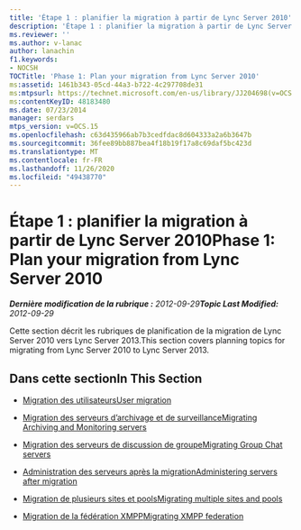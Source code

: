 ```yaml
---
title: 'Étape 1 : planifier la migration à partir de Lync Server 2010'
description: 'Étape 1 : planifier la migration à partir de Lync Server 2010.'
ms.reviewer: ''
ms.author: v-lanac
author: lanachin
f1.keywords:
- NOCSH
TOCTitle: 'Phase 1: Plan your migration from Lync Server 2010'
ms:assetid: 1461b343-05cd-44a3-b722-4c297708de31
ms:mtpsurl: https://technet.microsoft.com/en-us/library/JJ204698(v=OCS.15)
ms:contentKeyID: 48183480
ms.date: 07/23/2014
manager: serdars
mtps_version: v=OCS.15
ms.openlocfilehash: c63d435966ab7b3cedfdac8d604333a2a6b3647b
ms.sourcegitcommit: 36fee89bb887bea4f18b19f17a8c69daf5bc423d
ms.translationtype: MT
ms.contentlocale: fr-FR
ms.lasthandoff: 11/26/2020
ms.locfileid: "49438770"
---
```

# <a name="phase-1-plan-your-migration-from-lync-server-2010"></a><span data-ttu-id="77b7b-103">Étape 1 : planifier la migration à partir de Lync Server 2010</span><span class="sxs-lookup"><span data-stu-id="77b7b-103">Phase 1: Plan your migration from Lync Server 2010</span></span>

<div data-xmlns="http://www.w3.org/1999/xhtml">

<div class="topic" data-xmlns="http://www.w3.org/1999/xhtml" data-msxsl="urn:schemas-microsoft-com:xslt" data-cs="https://msdn.microsoft.com/">

<div data-asp="https://msdn2.microsoft.com/asp">



</div>

<div id="mainSection">

<div id="mainBody"><span data-ttu-id="77b7b-104">

<span> </span></span><span class="sxs-lookup"><span data-stu-id="77b7b-104">

<span> </span></span></span>

<span data-ttu-id="77b7b-105">_**Dernière modification de la rubrique :** 2012-09-29_</span><span class="sxs-lookup"><span data-stu-id="77b7b-105">_**Topic Last Modified:** 2012-09-29_</span></span>

<span data-ttu-id="77b7b-106">Cette section décrit les rubriques de planification de la migration de Lync Server 2010 vers Lync Server 2013.</span><span class="sxs-lookup"><span data-stu-id="77b7b-106">This section covers planning topics for migrating from Lync Server 2010 to Lync Server 2013.</span></span>

<div>

## <a name="in-this-section"></a><span data-ttu-id="77b7b-107">Dans cette section</span><span class="sxs-lookup"><span data-stu-id="77b7b-107">In This Section</span></span>

  - [<span data-ttu-id="77b7b-108">Migration des utilisateurs</span><span class="sxs-lookup"><span data-stu-id="77b7b-108">User migration</span></span>](user-migration.md)

  - [<span data-ttu-id="77b7b-109">Migration des serveurs d’archivage et de surveillance</span><span class="sxs-lookup"><span data-stu-id="77b7b-109">Migrating Archiving and Monitoring servers</span></span>](migrating-archiving-and-monitoring-servers.md)

  - [<span data-ttu-id="77b7b-110">Migration des serveurs de discussion de groupe</span><span class="sxs-lookup"><span data-stu-id="77b7b-110">Migrating Group Chat servers</span></span>](migrating-group-chat-servers.md)

  - [<span data-ttu-id="77b7b-111">Administration des serveurs après la migration</span><span class="sxs-lookup"><span data-stu-id="77b7b-111">Administering servers after migration</span></span>](administering-servers-after-migration.md)

  - [<span data-ttu-id="77b7b-112">Migration de plusieurs sites et pools</span><span class="sxs-lookup"><span data-stu-id="77b7b-112">Migrating multiple sites and pools</span></span>](migrating-multiple-sites-and-pools.md)

  - [<span data-ttu-id="77b7b-113">Migration de la fédération XMPP</span><span class="sxs-lookup"><span data-stu-id="77b7b-113">Migrating XMPP federation</span></span>](migrating-xmpp-federation.md)

<span data-ttu-id="77b7b-114"></div>

</div>

<span> </span>

</div>

</div>

</span><span class="sxs-lookup"><span data-stu-id="77b7b-114"></div>

</div>

<span> </span>

</div>

</div>

</span></span></div>

